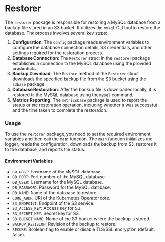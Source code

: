 # Restorer

The `restorer` package is responsible for restoring a MySQL database from a backup file stored in an S3 bucket. It utilizes the `mysql` CLI tool to restore the database. The process involves several key steps:
1. **Configuration**: The `config` package reads environment variables to configure the database connection details, S3 credentials, and other settings required for the restoration process.
2. **Database Connection**: The `Restorer` struct in the `restorer` package establishes a connection to the MySQL database using the provided credentials.
3. **Backup Download**: The `Restore` method of the `Restorer` struct downloads the specified backup file from the S3 bucket using the `s3base` package.
4. **Database Restoration**: After the backup file is downloaded locally, it is restored to the MySQL database using the `mysql` command.
5. **Metrics Reporting**: The `metricsbase` package is used to report the status of the restoration operation, including whether it was successful and the time taken to complete the restoration.

### Usage
To use the `restorer` package, you need to set the required environment variables and then call the `main` function. The `main` function initializes the logger, reads the configuration, downloads the backup from S3, restores it to the database, and reports the status.

#### Environment Variables
- `DB_HOST`: Hostname of the MySQL database.
- `DB_PORT`: Port number of the MySQL database.
- `DB_USER`: Username for the MySQL database.
- `DB_PASSWORD`: Password for the MySQL database.
- `DB_NAME`: Name of the database to restore.
- `CORE_ADDR`: URI of the Kubernetes Operator core.
- `S3_ENDPOINT`: Endpoint of the S3 service.
- `S3_ACCESS_KEY`: Access key for S3.
- `S3_SECRET_KEY`: Secret key for S3.
- `S3_BUCKET_NAME`: Name of the S3 bucket where the backup is stored.
- `BACKUP_REVISION`: Revision of the backup to restore.
- `SECURE`: Boolean flag to enable or disable TLS/SSL encryption (default: false).
